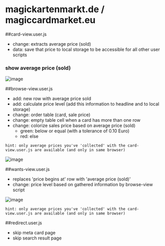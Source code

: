 # magickartenmarkt.de / magiccardmarket.eu

##card-view.user.js
+ change: extracts average price (sold) 
+ data: save that price to local storage to be accessible for all other user scripts

### show average price (sold)
![image](https://rawgithub.com/solygen/userscripts/master/doc/img/magickartenmarkt.de-cardview-001.jpg)


##browse-view.user.js
+ add: new row with average price sold
+ add: calculate price level (add this information to headline and to local storage)
+ change: order table (card, sale price)
+ change: empty table cell when a card has more than one row 
+ change: colorize sales price based on average price (sold) 
  + green: below or equal (with a tolerance of 0.10 Euro)
  + red: else

```
hint: only average prices you've 'collected' with the card-view.user.js are available (and only in same browser)
```

![image](https://rawgithub.com/solygen/userscripts/master/doc/img/magickartenmarkt.de-browseview-001.jpg)


##wants-view.user.js
+ replaces 'price begins at' row with 'average price (sold)' 
+ change: price level based on gathered information by browse-view script

![image](https://rawgithub.com/solygen/userscripts/master/doc/img/magickartenmarkt.de-wants-001.jpg)

```
hint: only average prices you've 'collected' with the card-view.user.js are available (and only in same browser)
```


##redirect.user.js
+ skip meta card page 
+ skip search result page